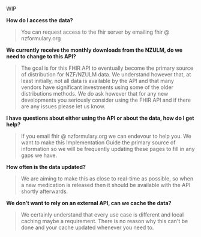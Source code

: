 
WIP

**How do I access the data?**
> You can request access to the fhir server by emailing fhir @ nzformulary.org

**We currently receive the monthly downloads from the NZULM, do we need to change to this API?**
> The goal is for this FHIR API to eventually become the primary source of distribution for NZF/NZULM data.  We understand however that, at least initially, not all data is available by the API and that many vendors have significant investments using some of the older distributions methods.  We do ask however that for any new developments you seriously consider using the FHIR API and if there are any issues please let us know.

**I have questions about either using the API or about the data, how do I get help?**
> If you email fhir @ nzformulary.org we can endevour to help you.  We want to make this Implementation Guide the primary source of information so we will be frequently updating these pages to fill in any gaps we have.

**How often is the data updated?**
> We are aiming to make this as close to real-time as possible, so when a new medication is released then it should be available with the API shortly afterwards.

**We don't want to rely on an external API, can we cache the data?**
> We certainly understand that every use case is different and local caching maybe a requirement.  There is no reason why this can't be done and your cache updated whenever you need to.

